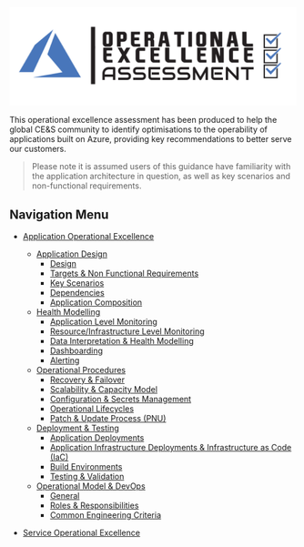 [![Operational Excellence Assessment](/templates/media/operationalexcellence-icon.png "Operational Excellence Assessment")](#)

This operational excellence assessment has been produced to help the global CE&S community to identify optimisations to the operability of applications built on Azure, providing key recommendations to better serve our customers. 

> Please note it is assumed users of this guidance have familiarity with the application architecture in question, as well as key scenarios and non-functional requirements.


## Navigation Menu

- [Application Operational Excellence](./application.md)
  - [Application Design](./application.md#Application-Design)
    - [Design](./application.md#Design)
    - [Targets &amp; Non Functional Requirements](./application.md#Targets--Non-Functional-Requirements)
    - [Key Scenarios](./application.md#Key-Scenarios)
    - [Dependencies](./application.md#Dependencies)
    - [Application Composition](./application.md#Application-Composition)
  - [Health Modelling](./application.md#Health-Modelling)
    - [Application Level Monitoring](./application.md#Application-Level-Monitoring)
    - [Resource/Infrastructure Level Monitoring](./application.md#ResourceInfrastructure-Level-Monitoring)
    - [Data Interpretation &amp; Health Modelling](./application.md#Data-Interpretation--Health-Modelling)
    - [Dashboarding](./application.md#Dashboarding)
    - [Alerting](./application.md#Alerting)
  - [Operational Procedures](./application.md#Operational-Procedures)
    - [Recovery &amp; Failover](./application.md#Recovery--Failover)
    - [Scalability &amp; Capacity Model](./application.md#Scalability--Capacity-Model)
    - [Configuration &amp; Secrets Management](./application.md#Configuration--Secrets-Management)
    - [Operational Lifecycles](./application.md#Operational-Lifecycles)
    - [Patch &amp; Update Process (PNU)](./application.md#Patch--Update-Process-PNU)
  - [Deployment &amp; Testing](./application.md#Deployment--Testing)
    - [Application Deployments](./application.md#Application-Deployments)
    - [Application Infrastructure Deployments &amp; Infrastructure as Code (IaC)](./application.md#Application-Infrastructure-Deployments--Infrastructure-as-Code-IaC)
    - [Build Environments](./application.md#Build-Environments)
    - [Testing &amp; Validation](./application.md#Testing--Validation)
  - [Operational Model &amp; DevOps](./application.md#Operational-Model--DevOps)
    - [General](./application.md#General)
    - [Roles &amp; Responsibilities](./application.md#Roles--Responsibilities)
    - [Common Engineering Criteria ](./application.md#Common-Engineering-Criteria-)

- [Service Operational Excellence](./service.md)